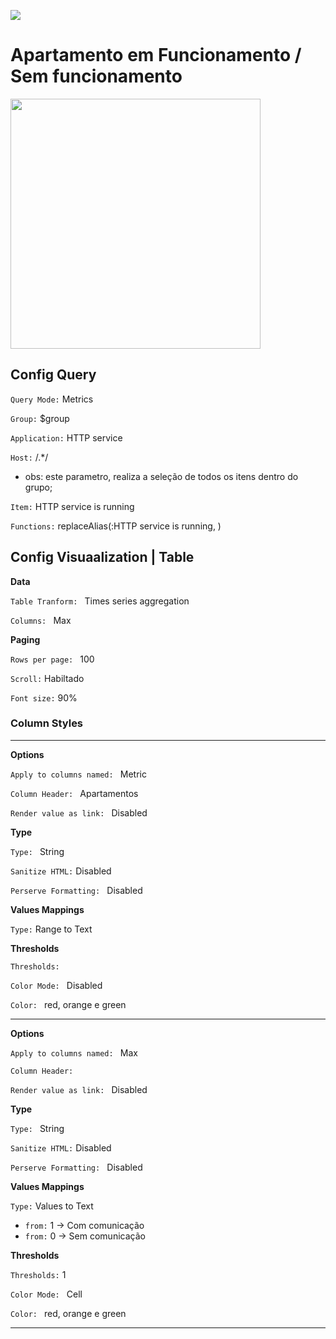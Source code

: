 
![](https://img.shields.io/badge/painel-grafana-orange)

# Apartamento em Funcionamento / Sem funcionamento



<img src="../../images/apartamentos.png" width="400">


##  Config Query

`Query Mode:` Metrics

`Group:` $group 

`Application:` HTTP service

`Host:` /.*/
- obs: este parametro, realiza a seleção de todos os itens dentro do grupo;

`Item:` HTTP service is running

`Functions:` replaceAlias(:HTTP service is running, )

##  Config Visuaalization | Table

**Data**

`Table Tranform: ` Times series aggregation

`Columns: ` Max 

**Paging**

`Rows per page: ` 100

`Scroll:` Habiltado

`Font size:` 90%

### Column Styles
----
**Options**

`Apply to columns named: ` Metric

`Column Header: ` Apartamentos

`Render value as link: ` Disabled

**Type**

`Type: ` String

`Sanitize HTML:` Disabled

`Perserve Formatting: ` Disabled

**Values Mappings**

`Type:` Range to Text

**Thresholds**

`Thresholds:`

`Color Mode: ` Disabled

`Color: ` red, orange e green

---

**Options**

`Apply to columns named: ` Max

`Column Header: ` 

`Render value as link: ` Disabled

**Type**

`Type: ` String

`Sanitize HTML:` Disabled

`Perserve Formatting: ` Disabled

**Values Mappings**

`Type:` Values to Text
- `from:` 1  ->  Com comunicação
- `from:` 0  ->  Sem comunicação

**Thresholds**

`Thresholds:` 1

`Color Mode: ` Cell

`Color: ` red, orange e green

---